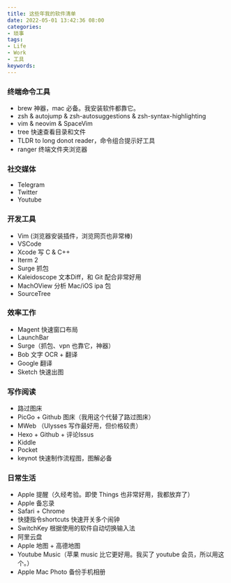 ```yaml
---
title: 这些年我的软件清单
date: 2022-05-01 13:42:36 08:00
categories:
- 琐事
tags:
- Life
- Work
- 工具
keywords:
---
```


### 终端命令工具

* brew 神器，mac 必备。我安装软件都靠它。
* zsh & autojump & zsh-autosuggestions & zsh-syntax-highlighting
* vim & neovim & SpaceVim
* tree 快速查看目录和文件
* TLDR to long donot reader，命令组合提示好工具
* ranger 终端文件夹浏览器

<!-- more -->

### 社交媒体

* Telegram
* Twitter
* Youtube

### 开发工具

* Vim (浏览器安装插件，浏览网页也非常棒)
* VSCode
* Xcode 写 C & C++
* Iterm 2
* Surge 抓包
* Kaleidoscope 文本Diff，和 Git 配合非常好用
* MachOView 分析 Mac/iOS ipa 包
* SourceTree

### 效率工作

* Magent 快速窗口布局
* LaunchBar
* Surge（抓包、vpn 也靠它，神器）
* Bob 文字 OCR + 翻译
* Google 翻译
* Sketch 快速出图

### 写作阅读

* 路过图床
* PicGo + Github 图床（我用这个代替了路过图床）
* MWeb （Ulysses 写作最好用，但价格较贵）
* Hexo + Github + 评论Issus
* Kiddle
* Pocket
* keynot 快速制作流程图，图解必备

### 日常生活

* Apple 提醒（久经考验。即使 Things 也非常好用，我都放弃了）
* Apple 备忘录
* Safari + Chrome
* 快捷指令shortcuts 快速开关多个闹钟
* SwitchKey 根据使用的软件自动切换输入法
* 阿里云盘
* Apple 地图 + 高德地图
* Youtube Music（苹果 music 比它更好用。我买了 youtube 会员，所以用这个。）
* Apple Mac Photo 备份手机相册